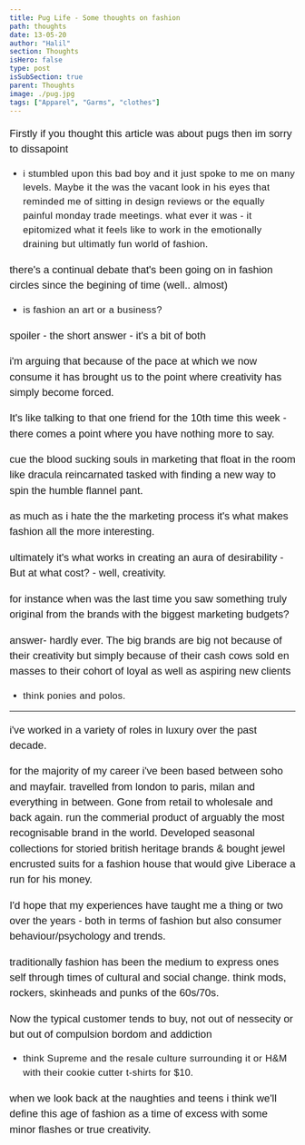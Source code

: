 ```yaml
---
title: Pug Life - Some thoughts on fashion
path: thoughts
date: 13-05-20
author: "Halil"
section: Thoughts
isHero: false
type: post
isSubSection: true
parent: Thoughts
image: ./pug.jpg
tags: ["Apparel", "Garms", "clothes"]
---
```

<style>

@import url('https://fonts.googleapis.com/css2?family=Marck+Script&display=swap');
@import url('https://fonts.googleapis.com/css2?family=Lato:ital,wght@0,400;0,700;1,400;1,700&display=swap');
@import url('https://fonts.googleapis.com/css2?family=Changa&display=swap');

p {
    font-size: 0.9rem;
    line-height: 1.85rem;
    font-family: 'Lato', sans-serif;
}

ul > li {
    font-size: 0.9rem;
    line-height: 1.45rem;
    letter-spacing: 0.025rem;
    font-family: 'Lato', sans-serif;
}

h4 {
    font-family: Arial, Helvetica, sans-serif;
    font-size: 1.4rem;
    letter-spacing: 0.005rem;
    color: #000000
    padding: 0;
    margin: 10px 0 30px 0;
}

@media (min-width: 768px) {

    p {
        font-size: 1.15rem;
        line-height: 1.7rem;
        font-family: 'Nunito', sans-serif;sans-serif;
    }

    ul > li {
        font-size: 1.05rem;
        line-height: 1.55rem;
        font-family: 'Nunito', sans-serif;sans-serif;
    }

    h4 {
        font-size: 1.8rem;
    }
}

@media (min-width: 1024px) {

    p {
        font-size: 1.15rem;
        line-height: 1.7rem;
        font-family: 'Nunito', sans-serif;sans-serif;
    }

    ul > li {
        font-size: 1.05rem;
        line-height: 1.55rem;
        font-family: 'Nunito', sans-serif;sans-serif;
    }

    h4 {
        font-size: 2rem;
    }
}

</style>

Firstly if you thought this article was about pugs then im sorry to dissapoint 
- i stumbled upon this bad boy and it just spoke to me on many levels.
Maybe it the was the vacant look in his eyes that reminded me of sitting in design reviews
or the equally painful monday trade meetings.
what ever it was - it epitomized what it feels like to work in the emotionally draining but 
ultimatly fun world of fashion.

there's a continual debate that's been going on in fashion circles since the begining of time (well.. almost) 
- is fashion an art or a business?

spoiler - the short answer - it's a bit of both

i'm arguing that
because of the pace at which we now consume it has brought us to the point where creativity 
has simply become forced.

It's like talking to that one friend for the 10th time this week - there comes a point where you have nothing
more to say.

cue the blood sucking souls in marketing that float in the room like 
dracula reincarnated tasked with finding a new way to spin the humble flannel pant.

as much as i hate the the marketing process it's what makes fashion all the more interesting.

ultimately it's what works in creating an aura of desirability - But at what cost? - well, creativity.

for instance when was the last time you saw something truly original from the brands with the biggest marketing budgets?

answer- hardly ever. The big brands are big not because of their creativity but simply because of their 
cash cows sold en masses to their cohort of loyal as well as aspiring new clients 
- think ponies and polos.

------------

i've worked in a variety of roles in luxury over the past decade.

for the majority of my career i've been based between soho and mayfair.
travelled from london to paris, milan and everything in between.
Gone from retail to wholesale and back again.
run the commerial product of arguably the most recognisable brand in the world. 
Developed seasonal collections for storied british heritage brands
& bought jewel encrusted suits for a fashion house that would give Liberace a run for his money.

I'd hope that my experiences have taught me a thing or two over the years - both in terms of fashion but also
consumer behaviour/psychology and trends.

traditionally fashion has been the medium to express ones self through times of cultural and social change.
think mods, rockers, skinheads and punks of the 60s/70s.

Now the typical customer tends to buy, not out of nessecity or but out of compulsion bordom and addiction 
- think Supreme and the resale culture surrounding it or H&M with their cookie cutter t-shirts for $10.

when we look back at the naughties and teens i think we'll define this age of fashion 
as a time of excess with some minor flashes or true creativity.